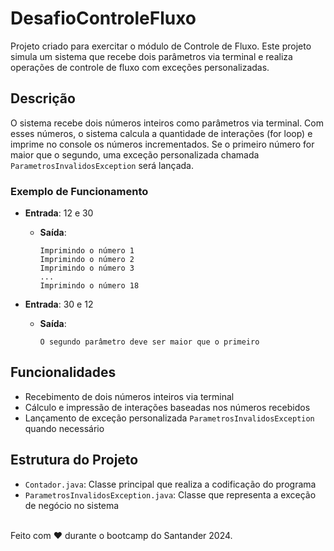 # DesafioControleFluxo

Projeto criado para exercitar o módulo de Controle de Fluxo. Este projeto simula um sistema que recebe dois parâmetros via terminal e realiza operações de controle de fluxo com exceções personalizadas.

## Descrição

O sistema recebe dois números inteiros como parâmetros via terminal. Com esses números, o sistema calcula a quantidade de interações (for loop) e imprime no console os números incrementados. Se o primeiro número for maior que o segundo, uma exceção personalizada chamada `ParametrosInvalidosException` será lançada.

### Exemplo de Funcionamento

- **Entrada**: 12 e 30
  - **Saída**:
    ```
    Imprimindo o número 1
    Imprimindo o número 2
    Imprimindo o número 3
    ...
    Imprimindo o número 18
    ```

- **Entrada**: 30 e 12
  - **Saída**:
    ```
    O segundo parâmetro deve ser maior que o primeiro
    ```

## Funcionalidades

- Recebimento de dois números inteiros via terminal
- Cálculo e impressão de interações baseadas nos números recebidos
- Lançamento de exceção personalizada `ParametrosInvalidosException` quando necessário

## Estrutura do Projeto

- `Contador.java`: Classe principal que realiza a codificação do programa
- `ParametrosInvalidosException.java`: Classe que representa a exceção de negócio no sistema

<br> Feito com ❤️ durante o bootcamp do Santander 2024.
